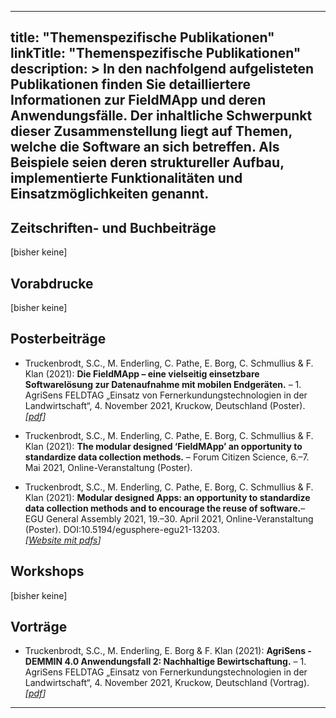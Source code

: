 
---
title: "Themenspezifische Publikationen"
linkTitle: "Themenspezifische Publikationen"
description: >
  In den nachfolgend aufgelisteten Publikationen finden Sie detailliertere Informationen zur FieldMApp und deren Anwendungsfälle. Der inhaltliche Schwerpunkt dieser Zusammenstellung liegt auf Themen, welche die Software an sich betreffen. Als Beispiele seien deren struktureller Aufbau, implementierte Funktionalitäten und Einsatzmöglichkeiten genannt. 
---


## Zeitschriften- und Buchbeiträge
[bisher keine]


## Vorabdrucke
[bisher keine]


## Posterbeiträge
* Truckenbrodt, S.C., M. Enderling, C. Pathe, E. Borg, C. Schmullius & F. Klan (2021): **Die FieldMApp – eine vielseitig einsetzbare Softwarelösung zur Datenaufnahme mit mobilen Endgeräten.** – 1. AgriSens FELDTAG „Einsatz von Fernerkundungstechnologien in der Landwirtschaft“, 4. November 2021, Kruckow, Deutschland (Poster). <br>
_[[pdf](https://elib.dlr.de/146508/1/AgriSensFeldtag21_AF2_Poster_FieldMApp_Aufbau_final.pdf)]_

* Truckenbrodt, S.C., M. Enderling, C. Pathe, E. Borg, C. Schmullius & F. Klan (2021): **The modular designed ‘FieldMApp’ an opportunity to standardize data collection methods.** – Forum Citizen Science, 6.–7. Mai 2021, Online-Veranstaltung (Poster).

* Truckenbrodt, S.C., M. Enderling, C. Pathe, E. Borg, C. Schmullius & F. Klan (2021): **Modular designed Apps: an opportunity to standardize data collection methods and to encourage the reuse of software.**– EGU General Assembly 2021, 19.–30. April 2021, Online-Veranstaltung (Poster). DOI:10.5194/egusphere-egu21-13203. <br>
_[[Website mit pdfs](https://www.doi.org/10.5194/egusphere-egu21-13203)]_


## Workshops
[bisher keine]


## Vorträge
* Truckenbrodt, S.C., M. Enderling, E. Borg & F. Klan (2021): **AgriSens - DEMMIN 4.0 Anwendungsfall 2: Nachhaltige Bewirtschaftung.** – 1. AgriSens FELDTAG „Einsatz von Fernerkundungstechnologien in der Landwirtschaft“, 4. November 2021, Kruckow, Deutschland (Vortrag). <br>
_[[pdf](https://elib.dlr.de/146506/1/Truckenbrodt_etal_2021_FieldMApp.pdf)]_

---
